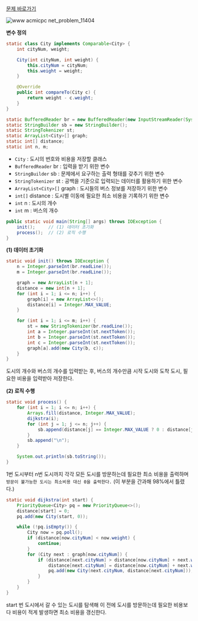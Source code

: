 [문제 바로가기](https://www.acmicpc.net/problem/11404)

![www acmicpc net_problem_11404](https://user-images.githubusercontent.com/78605779/194051142-26a1924a-e34d-4144-9c0e-6bee66e35a85.png)

**변수 정의**

```java
static class City implements Comparable<City> {
    int cityNum, weight;

    City(int cityNum, int weight) {
        this.cityNum = cityNum;
        this.weight = weight;
    }

    @Override
    public int compareTo(City c) {
        return weight - c.weight;
    }
}

static BufferedReader br = new BufferedReader(new InputStreamReader(System.in));
static StringBuilder sb = new StringBuilder();
static StringTokenizer st;
static ArrayList<City>[] graph;
static int[] distance;
static int n, m;
```
- `City` : 도시의 번호와 비용을 저장할 클래스
- `BufferedReader` br : 입력을 받기 위한 변수
- `StringBuilder` sb : 문제에서 요구하는 출력 형태를 갖추기 위한 변수
- `StringTokenizer` st : 공백을 기준으로 입력되는 데이터를 활용하기 위한 변수
- `ArrayList<City>[]` graph : 도시들의 버스 정보를 저장하기 위한 변수
- `int[]` distance : 도시별 이동에 필요한 최소 비용을 기록하기 위한 변수
- `int` n : 도시의 개수
- `int` m : 버스의 개수

```java
public static void main(String[] args) throws IOException {
    init();     // (1) 데이터 초기화
    process();  // (2) 로직 수행
}
```

**(1) 데이터 초기화**

```java
static void init() throws IOException {
    n = Integer.parseInt(br.readLine());
    m = Integer.parseInt(br.readLine());

    graph = new ArrayList[n + 1];
    distance = new int[n + 1];
    for (int i = 1; i <= n; i++) {
        graph[i] = new ArrayList<>();
        distance[i] = Integer.MAX_VALUE;
    }

    for (int i = 1; i <= m; i++) {
        st = new StringTokenizer(br.readLine());
        int a = Integer.parseInt(st.nextToken());
        int b = Integer.parseInt(st.nextToken());
        int c = Integer.parseInt(st.nextToken());
        graph[a].add(new City(b, c));
    }
}
```

도시의 개수와 버스의 개수를 입력받는 후, 버스의 개수만큼 시작 도시와 도착 도시, 필요한 비용을 입력받아 저장한다.

**(2) 로직 수행**

```java
static void process() {
    for (int i = 1; i <= n; i++) {
        Arrays.fill(distance, Integer.MAX_VALUE);
        dijkstra(i);
        for (int j = 1; j <= n; j++) {
            sb.append(distance[j] == Integer.MAX_VALUE ? 0 : distance[j]).append(" ");
        }
        sb.append("\n");
    }

    System.out.println(sb.toString());
}
```

1번 도시부터 n번 도시까지 각각 모든 도시를 방문하는데 필요한 최소 비용을 출력하며 `방문이 불가능한 도시는 최소비용 대신 0을 출력한다.` (이 부분을 간과해 98%에서 틀렸다.)

```java
static void dijkstra(int start) {
    PriorityQueue<City> pq = new PriorityQueue<>();
    distance[start] = 0;
    pq.add(new City(start, 0));

    while (!pq.isEmpty()) {
        City now = pq.poll();
        if (distance[now.cityNum] < now.weight) {
            continue;
        }
        for (City next : graph[now.cityNum]) {
            if (distance[next.cityNum] > distance[now.cityNum] + next.weight) {
                distance[next.cityNum] = distance[now.cityNum] + next.weight;
                pq.add(new City(next.cityNum, distance[next.cityNum]));
            }
        }
    }
}
```

start 번 도시에서 갈 수 있는 도시를 탐색해 이 전에 도시를 방문하는데 필요한 비용보다 비용이 적게 발생하면 최소 비용을 갱신한다.